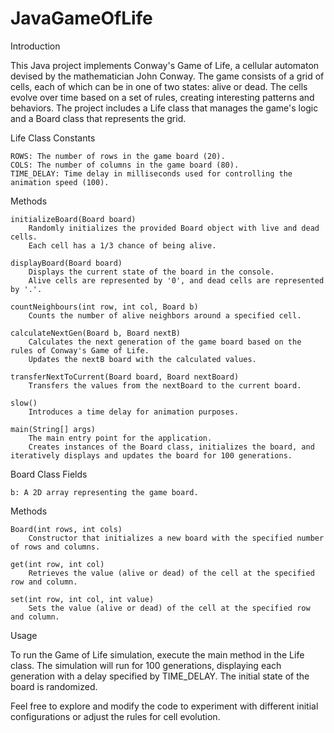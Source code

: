# JavaGameOfLife
Introduction

This Java project implements Conway's Game of Life, a cellular automaton devised by the mathematician John Conway. The game consists of a grid of cells, each of which can be in one of two states: alive or dead. The cells evolve over time based on a set of rules, creating interesting patterns and behaviors. The project includes a Life class that manages the game's logic and a Board class that represents the grid.

Life Class
Constants

    ROWS: The number of rows in the game board (20).
    COLS: The number of columns in the game board (80).
    TIME_DELAY: Time delay in milliseconds used for controlling the animation speed (100).

Methods

    initializeBoard(Board board)
        Randomly initializes the provided Board object with live and dead cells.
        Each cell has a 1/3 chance of being alive.

    displayBoard(Board board)
        Displays the current state of the board in the console.
        Alive cells are represented by '0', and dead cells are represented by '.'.

    countNeighbours(int row, int col, Board b)
        Counts the number of alive neighbors around a specified cell.

    calculateNextGen(Board b, Board nextB)
        Calculates the next generation of the game board based on the rules of Conway's Game of Life.
        Updates the nextB board with the calculated values.

    transferNextToCurrent(Board board, Board nextBoard)
        Transfers the values from the nextBoard to the current board.

    slow()
        Introduces a time delay for animation purposes.

    main(String[] args)
        The main entry point for the application.
        Creates instances of the Board class, initializes the board, and iteratively displays and updates the board for 100 generations.

Board Class
Fields

    b: A 2D array representing the game board.

Methods

    Board(int rows, int cols)
        Constructor that initializes a new board with the specified number of rows and columns.

    get(int row, int col)
        Retrieves the value (alive or dead) of the cell at the specified row and column.

    set(int row, int col, int value)
        Sets the value (alive or dead) of the cell at the specified row and column.

Usage

To run the Game of Life simulation, execute the main method in the Life class. The simulation will run for 100 generations, displaying each generation with a delay specified by TIME_DELAY. The initial state of the board is randomized.

Feel free to explore and modify the code to experiment with different initial configurations or adjust the rules for cell evolution.
